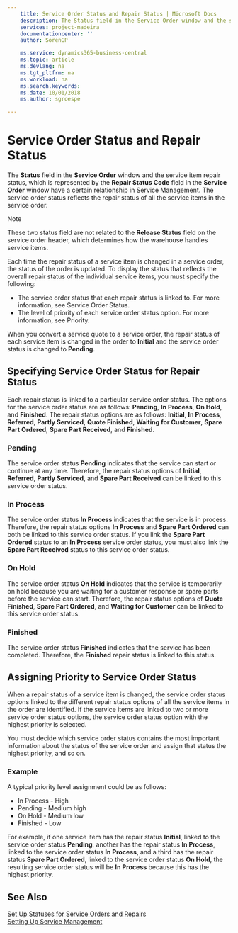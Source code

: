 ```yaml
---
    title: Service Order Status and Repair Status | Microsoft Docs
    description: The Status field in the Service Order window and the service item repair status, which is represented by the Repair Status Code field in the Service Order window have a certain relationship in Service Management. The service order status reflects the repair status of all the service items in the service order.
    services: project-madeira
    documentationcenter: ''
    author: SorenGP

    ms.service: dynamics365-business-central
    ms.topic: article
    ms.devlang: na
    ms.tgt_pltfrm: na
    ms.workload: na
    ms.search.keywords:
    ms.date: 10/01/2018
    ms.author: sgroespe

---
```

# Service Order Status and Repair Status
The **Status** field in the **Service Order** window and the service item repair status, which is represented by the **Repair Status Code** field in the **Service Order** window have a certain relationship in Service Management. The service order status reflects the repair status of all the service items in the service order.  

> [!NOTE]  
>  These two status field are not related to the **Release Status** field on the service order header, which determines how the warehouse handles service items.  

 Each time the repair status of a service item is changed in a service order, the status of the order is updated. To display the status that reflects the overall repair status of the individual service items, you must specify the following:  

* The service order status that each repair status is linked to. For more information, see Service Order Status.  
* The level of priority of each service order status option. For more information, see Priority.  

 When you convert a service quote to a service order, the repair status of each service item is changed in the order to **Initial** and the service order status is changed to **Pending**.  

## Specifying Service Order Status for Repair Status  
Each repair status is linked to a particular service order status. The options for the service order status are as follows: **Pending**, **In Process**, **On Hold**, and **Finished**. The repair status options are as follows: **Initial**, **In Process**, **Referred**, **Partly Serviced**, **Quote Finished**, **Waiting for Customer**, **Spare Part Ordered**, **Spare Part Received**, and **Finished**.  

### Pending  
The service order status **Pending** indicates that the service can start or continue at any time. Therefore, the repair status options of **Initial**, **Referred**, **Partly Serviced**, and **Spare Part Received** can be linked to this service order status.  

### In Process  
The service order status **In Process** indicates that the service is in process. Therefore, the repair status options **In Process** and **Spare Part Ordered** can both be linked to this service order status. If you link the **Spare Part Ordered** status to an **In Process** service order status, you must also link the **Spare Part Received** status to this service order status.  

### On Hold  
The service order status **On Hold** indicates that the service is temporarily on hold because you are waiting for a customer response or spare parts before the service can start. Therefore, the repair status options of **Quote Finished**, **Spare Part Ordered**, and **Waiting for Customer** can be linked to this service order status.  

### Finished  
The service order status **Finished** indicates that the service has been completed. Therefore, the **Finished** repair status is linked to this status.  

## Assigning Priority to Service Order Status  
When a repair status of a service item is changed, the service order status options linked to the different repair status options of all the service items in the order are identified. If the service items are linked to two or more service order status options, the service order status option with the highest priority is selected.  

You must decide which service order status contains the most important information about the status of the service order and assign that status the highest priority, and so on.  

### Example  
A typical priority level assignment could be as follows:  

* In Process - High  
* Pending - Medium high  
* On Hold - Medium low  
* Finished - Low  

For example, if one service item has the repair status **Initial**, linked to the service order status **Pending**, another has the repair status **In Process**, linked to the service order status **In Process**, and a third has the repair status **Spare Part Ordered**, linked to the service order status **On Hold**, the resulting service order status will be **In Process** because this has the highest priority.  

## See Also  
[Set Up Statuses for Service Orders and Repairs](service-order-repair-status.md)  
[Setting Up Service Management](service-setup-service.md)  
